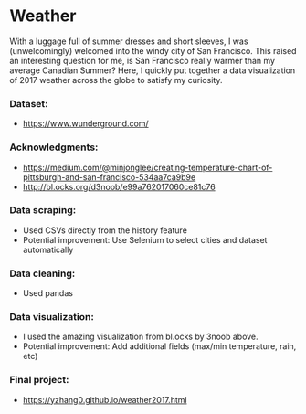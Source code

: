 # Weather
With a luggage full of summer dresses and short sleeves, I was (unwelcomingly) welcomed into the windy city of San Francisco. This raised an interesting question for me, is San Francisco really warmer than my average Canadian Summer? Here, I quickly put together a data visualization of 2017 weather across the globe to satisfy my curiosity.

### Dataset:
* https://www.wunderground.com/
### Acknowledgments:
* https://medium.com/@minjonglee/creating-temperature-chart-of-pittsburgh-and-san-francisco-534aa7ca9b9e
* http://bl.ocks.org/d3noob/e99a762017060ce81c76

### Data scraping:
* Used CSVs directly from the history feature
* Potential improvement: Use Selenium to select cities and dataset automatically
### Data cleaning:
* Used pandas
### Data visualization:
* I used the amazing visualization from bl.ocks by 3noob above.
* Potential improvement: Add additional fields (max/min temperature, rain, etc)

### Final project:
* https://yzhang0.github.io/weather2017.html
